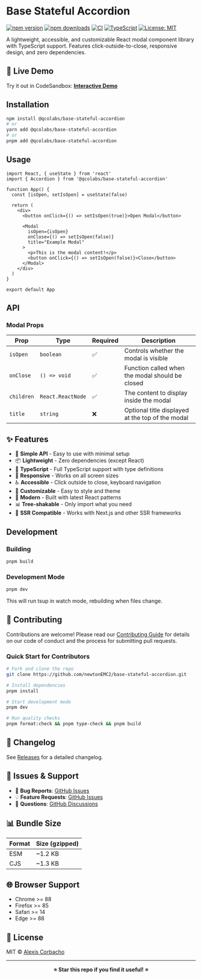 # Base Stateful Accordion

[![npm version](https://badge.fury.io/js/%40qcolabs%2Fbase-stateful-accordion.svg)](https://badge.fury.io/js/%40qcolabs%2Fbase-stateful-accordion)
[![npm downloads](https://img.shields.io/npm/dm/%40qcolabs%2Fbase-stateful-accordion.svg)](https://www.npmjs.com/package/%40qcolabs%2Fbase-stateful-accordion)
[![CI](https://github.com/newtonEMC2/base-stateful-accordion/actions/workflows/ci.yml/badge.svg)](https://github.com/newtonEMC2/base-stateful-accordion/actions/workflows/ci.yml)
[![TypeScript](https://img.shields.io/badge/%3C%2F%3E-TypeScript-%230074c1.svg)](http://www.typescriptlang.org/)
[![License: MIT](https://img.shields.io/badge/License-MIT-yellow.svg)](https://opensource.org/licenses/MIT)

A lightweight, accessible, and customizable React modal component library with TypeScript support. Features click-outside-to-close, responsive design, and zero dependencies.

## 🚀 Live Demo

Try it out in CodeSandbox: **[Interactive Demo](https://codesandbox.io/p/github/newtonEMC2/base-stateful-accordion/main?import=true&workspaceId=ws_XP4ZJku14x3GBrsVK3Gt5s)**

## Installation

```bash
npm install @qcolabs/base-stateful-accordion
# or
yarn add @qcolabs/base-stateful-accordion
# or
pnpm add @qcolabs/base-stateful-accordion
```

## Usage

```tsx
import React, { useState } from 'react'
import { Accordion } from '@qcolabs/base-stateful-accordion'

function App() {
  const [isOpen, setIsOpen] = useState(false)

  return (
    <div>
      <button onClick={() => setIsOpen(true)}>Open Modal</button>

      <Modal
        isOpen={isOpen}
        onClose={() => setIsOpen(false)}
        title="Example Modal"
      >
        <p>This is the modal content!</p>
        <button onClick={() => setIsOpen(false)}>Close</button>
      </Modal>
    </div>
  )
}

export default App
```

## API

### Modal Props

| Prop       | Type              | Required | Description                                      |
| ---------- | ----------------- | -------- | ------------------------------------------------ |
| `isOpen`   | `boolean`         | ✅       | Controls whether the modal is visible            |
| `onClose`  | `() => void`      | ✅       | Function called when the modal should be closed  |
| `children` | `React.ReactNode` | ✅       | The content to display inside the modal          |
| `title`    | `string`          | ❌       | Optional title displayed at the top of the modal |

## ✨ Features

- 🎯 **Simple API** - Easy to use with minimal setup
- 📦 **Lightweight** - Zero dependencies (except React)
- 🔧 **TypeScript** - Full TypeScript support with type definitions
- 📱 **Responsive** - Works on all screen sizes
- ♿ **Accessible** - Click outside to close, keyboard navigation
- 🎨 **Customizable** - Easy to style and theme
- 🚀 **Modern** - Built with latest React patterns
- 📊 **Tree-shakable** - Only import what you need
- 🔄 **SSR Compatible** - Works with Next.js and other SSR frameworks

## Development

### Building

```bash
pnpm build
```

### Development Mode

```bash
pnpm dev
```

This will run tsup in watch mode, rebuilding when files change.

## 🤝 Contributing

Contributions are welcome! Please read our [Contributing Guide](CONTRIBUTING.md) for details on our code of conduct and the process for submitting pull requests.

### Quick Start for Contributors

```bash
# Fork and clone the repo
git clone https://github.com/newtonEMC2/base-stateful-accordion.git

# Install dependencies
pnpm install

# Start development mode
pnpm dev

# Run quality checks
pnpm format:check && pnpm type-check && pnpm build
```

## 📝 Changelog

See [Releases](https://github.com/newtonEMC2/base-stateful-accordion/releases) for a detailed changelog.

## 🐛 Issues & Support

- 🐞 **Bug Reports**: [GitHub Issues](https://github.com/newtonEMC2/base-stateful-accordion/issues)
- 💡 **Feature Requests**: [GitHub Issues](https://github.com/newtonEMC2/base-stateful-accordion/issues)
- 💬 **Questions**: [GitHub Discussions](https://github.com/newtonEMC2/base-stateful-accordion/discussions)

## 📊 Bundle Size

| Format | Size (gzipped) |
| ------ | -------------- |
| ESM    | ~1.2 KB        |
| CJS    | ~1.3 KB        |

## 🌐 Browser Support

- Chrome >= 88
- Firefox >= 85
- Safari >= 14
- Edge >= 88

## 📄 License

MIT © [Alexis Corbacho](https://github.com/alexis-corbacho)

---

<div align="center">
  <strong>⭐ Star this repo if you find it useful! ⭐</strong>
</div>
